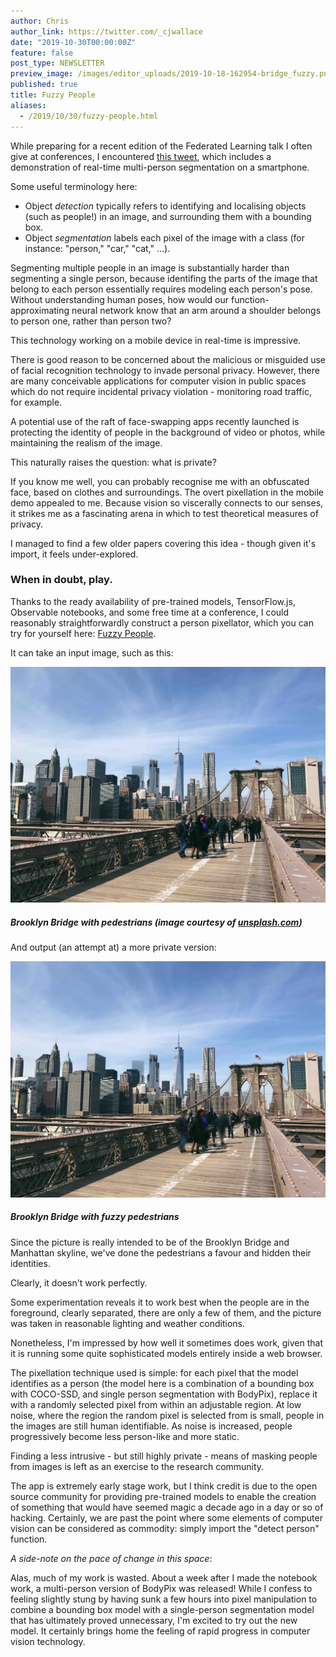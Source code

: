 ```yaml
---
author: Chris
author_link: https://twitter.com/_cjwallace
date: "2019-10-30T00:00:00Z"
feature: false
post_type: NEWSLETTER
preview_image: /images/editor_uploads/2019-10-18-162954-bridge_fuzzy.png
published: true
title: Fuzzy People
aliases:
  - /2019/10/30/fuzzy-people.html
---
```


While preparing for a recent edition of the Federated Learning talk I often give at conferences, I encountered [this tweet](https://twitter.com/EliotAndres/status/1175101115966398464), which includes a demonstration of real-time multi-person segmentation on a smartphone.

Some useful terminology here: 
* Object _detection_ typically refers to identifying and localising objects (such as people!) in an image, and surrounding them with a bounding box.
* Object _segmentation_ labels each pixel of the image with a class (for instance: "person," "car," "cat," ...).

Segmenting multiple people in an image is substantially harder than segmenting a single person, because identifing the parts of the image that belong to each person essentially requires modeling each person's pose. Without understanding human poses, how would our function-approximating neural network know that an arm around a shoulder belongs to person one, rather than person two?

This technology working on a mobile device in real-time is impressive.

There is good reason to be concerned about the malicious or misguided use of facial recognition technology to invade personal privacy. However, there are many conceivable applications for computer vision in public spaces which do not require incidental privacy violation - monitoring road traffic, for example.

A potential use of the raft of face-swapping apps recently launched is protecting the identity of people in the background of video or photos, while maintaining the realism of the image.

This naturally raises the question: what is private?

If you know me well, you can probably recognise me with an obfuscated face, based on clothes and surroundings. The overt pixellation in the mobile demo appealed to me. Because vision so viscerally connects to our senses, it strikes me as a fascinating arena in which to test theoretical measures of privacy.

I managed to find a few older papers covering this idea - though given it's import, it feels under-explored.

### When in doubt, play.

Thanks to the ready availability of pre-trained models, TensorFlow.js, Observable notebooks, and some free time at a conference, I could reasonably straightforwardly construct a person pixellator, which you can try for yourself here: [Fuzzy People](https://observablehq.com/@cjwallace/fuzzy-people).

It can take an input image, such as this:

![](/images/editor_uploads/2019-10-18-162850-bridge_not_fuzzy.png)
##### Brooklyn Bridge with pedestrians  (image courtesy of [unsplash.com](https://unsplash.com/photos/AM23EReEsdc))

And output (an attempt at) a more private version:

![](/images/editor_uploads/2019-10-18-162954-bridge_fuzzy.png)
##### Brooklyn Bridge with fuzzy pedestrians

Since the picture is really intended to be of the Brooklyn Bridge and Manhattan skyline, we've done the pedestrians a favour and hidden their identities.

Clearly, it doesn't work perfectly.

Some experimentation reveals it to work best when the people are in the foreground, clearly separated, there are only a few of them, and the picture was taken in reasonable lighting and weather conditions.

Nonetheless, I'm impressed by how well it sometimes does work, given that it is running some quite sophisticated models entirely inside a web browser.

The pixellation technique used is simple: for each pixel that the model identifies as a person (the model here is a combination of a bounding box with COCO-SSD, and single person segmentation with BodyPix), replace it with a randomly selected pixel from within an adjustable region. At low noise, where the region the random pixel is selected from is small, people in the images are still human identifiable. As noise is increased, people progressively become less person-like and more static. 

Finding a less intrusive - but still highly private - means of masking people from images is left as an exercise to the research community.

The app is extremely early stage work, but I think credit is due to the open source community for providing pre-trained models to enable the creation of something that would have seemed magic a decade ago in a day or so of hacking. Certainly, we are past the point where some elements of computer vision can be considered as commodity: simply import the "detect person" function.

_A side-note on the pace of change in this space_:

Alas, much of my work is wasted. About a week after I made the notebook work, a multi-person version of BodyPix was released! While I confess to feeling slightly stung by having sunk a few hours into pixel manipulation to combine a bounding box model with a single-person segmentation model that has ultimately proved unnecessary, I'm excited to try out the new model. It certainly brings home the feeling of rapid progress in computer vision technology.